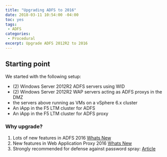 ```yaml
---
title: "Upgrading ADFS to 2016"
date: 2018-03-11 10:54:00 -04:00
toc: yes
tags:
 - ADFS 
categories:
 - Procedural
excerpt: Upgrade ADFS 2012R2 to 2016
---
```


## Starting point

We started with the following setup:

* (2) Windows Server 2012R2 ADFS servers using WID
* (2) Windows Server 2012R2 WAP servers acting as ADFS proxys in the DMZ
* the servers above running as VMs on a vSphere 6.x cluster
* An iApp in the F5 LTM cluster for ADFS
* An iApp in the F5 LTM cluster for ADFS proxy

### Why upgrade?

1. Lots of new features in ADFS 2016 [Whats New][adfs2016-link]
2. New features in Web Application Proxy 2016 [Whats New][wap2016-link]
3. Strongly recommended for defense against password spray: [Article][article-link]




[adfs2016-link]: https://docs.microsoft.com/en-us/windows-server/identity/ad-fs/overview/whats-new-active-directory-federation-services-windows-server
[wap2016-link]:https://docs.microsoft.com/en-us/windows-server/remote/remote-access/web-application-proxy/web-application-proxy-windows-server
[article-link]:https://cloudblogs.microsoft.com/enterprisemobility/2018/03/05/azure-ad-and-adfs-best-practices-defending-against-password-spray-attacks/

